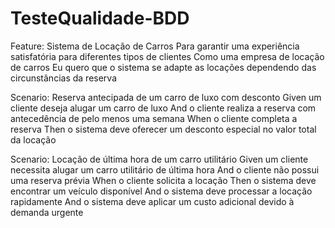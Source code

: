 # TesteQualidade-BDD

Feature: Sistema de Locação de Carros
  Para garantir uma experiência satisfatória para diferentes tipos de clientes
  Como uma empresa de locação de carros
  Eu quero que o sistema se adapte as locações dependendo das circunstâncias da reserva

  Scenario: Reserva antecipada de um carro de luxo com desconto
    Given um cliente deseja alugar um carro de luxo
    And o cliente realiza a reserva com antecedência de pelo menos uma semana
    When o cliente completa a reserva
    Then o sistema deve oferecer um desconto especial no valor total da locação

  Scenario: Locação de última hora de um carro utilitário
    Given um cliente necessita alugar um carro utilitário de última hora
    And o cliente não possui uma reserva prévia
    When o cliente solicita a locação
    Then o sistema deve encontrar um veículo disponível
    And o sistema deve processar a locação rapidamente
    And o sistema deve aplicar um custo adicional devido à demanda urgente
